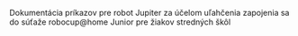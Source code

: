 Dokumentácia príkazov pre robot Jupiter za účelom uľahčenia zapojenia sa do súťaže robocup@home Junior pre žiakov stredných škôl

